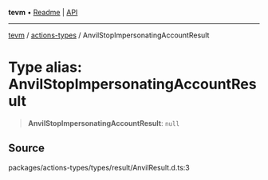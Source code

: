 **tevm** • [Readme](../../README.md) \| [API](../../modules.md)

***

[tevm](../../README.md) / [actions-types](../README.md) / AnvilStopImpersonatingAccountResult

# Type alias: AnvilStopImpersonatingAccountResult

> **AnvilStopImpersonatingAccountResult**: `null`

## Source

packages/actions-types/types/result/AnvilResult.d.ts:3
